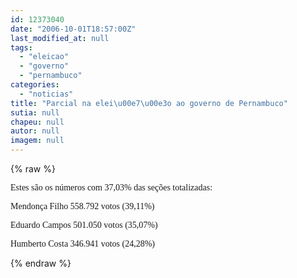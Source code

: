 ```yaml
---
id: 12373040
date: "2006-10-01T18:57:00Z"
last_modified_at: null
tags:
  - "eleicao"
  - "governo"
  - "pernambuco"
categories:
  - "noticias"
title: "Parcial na elei\u00e7\u00e3o ao governo de Pernambuco"
sutia: null
chapeu: null
autor: null
imagem: null
---
```

{% raw %}
<p><P><FONT face=Verdana>Estes são os números com 37,03% das seções totalizadas:</FONT></P></p>
<p><P><FONT face=Verdana>Mendonça Filho 558.792 votos (39,11%)</FONT></P></p>
<p><P><FONT face=Verdana>Eduardo Campos 501.050 votos (35,07%)</FONT></P></p>
<p><P><FONT face=Verdana>Humberto Costa 346.941 votos (24,28%)</FONT></P> </p>
{% endraw %}